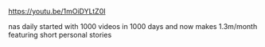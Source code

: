 
https://youtu.be/1mOiDYLtZ0I

nas daily started with 1000 videos in 1000 days and now makes 1.3m/month featuring short personal stories